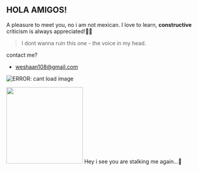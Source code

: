 ## HOLA AMIGOS! ##
A pleasure to meet you, no i am not mexican. 
I love to learn, **constructive** criticism is always appreciated!🚀🤘
> I dont wanna ruin this one - the voice in my head.

contact me? 
- weshaan108@gmail.com

![ERROR: cant load image](https://media.giphy.com/media/ycnZqQLGjv8ie7soSH/giphy.gif)
<!--![ERROR: cant load image](https://media.giphy.com/media/Ll22OhMLAlVDb8UQWe/giphy.gif =250x250)--->
<img src="https://media.giphy.com/media/Ll22OhMLAlVDb8UQWe/giphy.gif" width="200" height="200"/>
Hey i see you are stalking me again...👀

<!---
weshaan/weshaan is a ✨ special ✨ repository because its `README.md` (this file) appears on your GitHub profile.
You can click the Preview link to take a look at your changes.
--->
